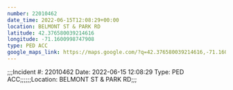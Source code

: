 ```yaml
---
number: 22010462
date_time: 2022-06-15T12:08:29+00:00
location: BELMONT ST & PARK RD
latitude: 42.376580039214616
longitude: -71.1600998747908
type: PED ACC
google_maps_link: https://maps.google.com/?q=42.376580039214616,-71.1600998747908
---
```


;;;Incident #: 22010462   Date: 2022-06-15 12:08:29    Type: PED ACC;;;;;;Location: BELMONT ST & PARK RD;;;
